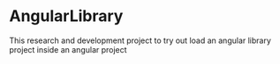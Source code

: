# AngularLibrary
This research and development project to try out load an angular library project inside an angular project
